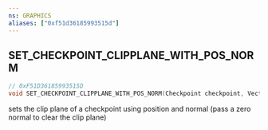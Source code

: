 ```yaml
---
ns: GRAPHICS
aliases: ["0xf51d36185993515d"]
---
```

## SET_CHECKPOINT_CLIPPLANE_WITH_POS_NORM

```c
// 0xF51D36185993515D
void SET_CHECKPOINT_CLIPPLANE_WITH_POS_NORM(Checkpoint checkpoint, Vector3 scrVecPosition, Vector3 scrVecNormal);
```

sets the clip plane of a checkpoint using position and normal (pass a zero normal to clear the clip plane)

